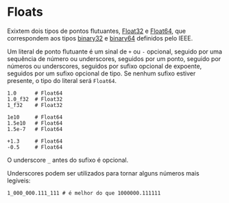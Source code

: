 # Floats

Exixtem dois tipos de pontos flutuantes, [Float32](http://crystal-lang.org/api/Float32.html) e [Float64](http://crystal-lang.org/api/Float64.html),
que correspondem aos tipos [binary32](http://en.wikipedia.org/wiki/Single_precision_floating-point_format)
e [binary64](http://en.wikipedia.org/wiki/Double_precision_floating-point_format)
definidos pelo IEEE.

Um literal de ponto flutuante é um sinal de `+` ou `-` opcional, seguido por uma
sequência de número ou underscores, seguidos por um ponto, seguido por números
ou underscores, seguidos por sufixo opcional de expoente, seguidos por um sufixo
opcional de tipo. Se nenhum sufixo estiver presente, o tipo do literal será
`Float64`.

```crystal
1.0      # Float64
1.0_f32  # Float32
1_f32    # Float32

1e10     # Float64
1.5e10   # Float64
1.5e-7   # Float64

+1.3     # Float64
-0.5     # Float64
```

O underscore `_` antes do sufixo é opcional.

Underscores podem ser utilizados para tornar alguns números mais legíveis:

```crystal
1_000_000.111_111 # é melhor do que 1000000.111111
```
